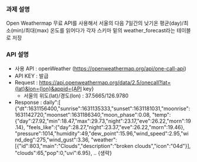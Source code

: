 ### 과제 설명
Open Weathermap 무료 API를 사용해서 서울의 다음 7일간의 낮기온 평균(day)/최소(min)/최대(max)
온도를 읽어다가 각자 스키마 밑의 weather_forecast라는 테이블로 저장

### API 설명 
- 사용 API : openWeather (https://openweathermap.org/api/one-call-api)
- API KEY : 발급
- Request : https://api.openweathermap.org/data/2.5/onecall?lat={lat}&lon={lon}&appid={API key}
    - 서울의 위도(lat)/경도(lon) : 37.5665/126.9780
- Response : 
    daily":[
        {"dt":1631156400,"sunrise":1631135333,"sunset":1631181031,"moonrise":1631142720,"moonset":1631186340,"moon_phase":0.08,
         "temp":{"day":27.92,"min":18.47,"max":29.73,"night":23.17,"eve":26.22,"morn":19.14},
         "feels_like":{"day":28.27,"night":23.37,"eve":26.22,"morn":19.46},
         "pressure":1014,"humidity":49,"dew_point":15.96,"wind_speed":2.95,"wind_deg":275,"wind_gust":3.36,
         "weather":[{"id":803,"main":"Clouds","description":"broken clouds","icon":"04d"}],
         "clouds":65,"pop":0,"uvi":6.95}, .. {생략}
